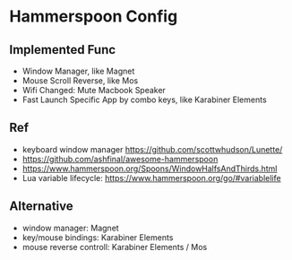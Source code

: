 
# Hammerspoon Config

## Implemented Func
- Window Manager, like Magnet
- Mouse Scroll Reverse, like Mos
- Wifi Changed: Mute Macbook Speaker
- Fast Launch Specific App by combo keys, like Karabiner Elements

## Ref
- keyboard window manager https://github.com/scottwhudson/Lunette/
- https://github.com/ashfinal/awesome-hammerspoon
- https://www.hammerspoon.org/Spoons/WindowHalfsAndThirds.html
- Lua variable lifecycle: https://www.hammerspoon.org/go/#variablelife

## Alternative
- window manager: Magnet
- key/mouse bindings: Karabiner Elements
- mouse reverse controll: Karabiner Elements / Mos